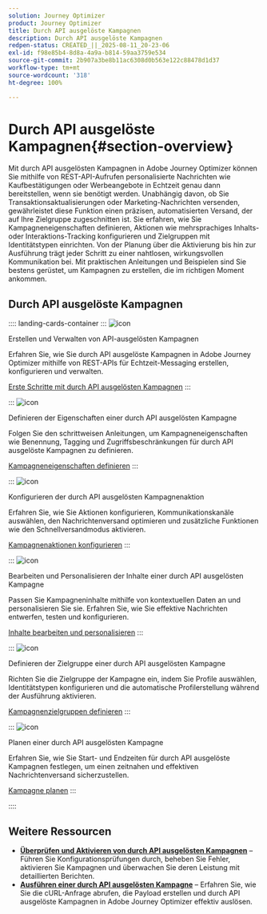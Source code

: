 ```yaml
---
solution: Journey Optimizer
product: Journey Optimizer
title: Durch API ausgelöste Kampagnen
description: Durch API ausgelöste Kampagnen
redpen-status: CREATED_||_2025-08-11_20-23-06
exl-id: f98e85b4-8d8a-4a9a-b814-59aa3759e534
source-git-commit: 2b907a3be8b11ac6308d0b563e122c88478d1d37
workflow-type: tm+mt
source-wordcount: '318'
ht-degree: 100%

---
```


# Durch API ausgelöste Kampagnen{#section-overview}

Mit durch API ausgelösten Kampagnen in Adobe Journey Optimizer können Sie mithilfe von REST-API-Aufrufen personalisierte Nachrichten wie Kaufbestätigungen oder Werbeangebote in Echtzeit genau dann bereitstellen, wenn sie benötigt werden. Unabhängig davon, ob Sie Transaktionsaktualisierungen oder Marketing-Nachrichten versenden, gewährleistet diese Funktion einen präzisen, automatisierten Versand, der auf Ihre Zielgruppe zugeschnitten ist. Sie erfahren, wie Sie Kampagneneigenschaften definieren, Aktionen wie mehrsprachiges Inhalts- oder Interaktions-Tracking konfigurieren und Zielgruppen mit Identitätstypen einrichten. Von der Planung über die Aktivierung bis hin zur Ausführung trägt jeder Schritt zu einer nahtlosen, wirkungsvollen Kommunikation bei. Mit praktischen Anleitungen und Beispielen sind Sie bestens gerüstet, um Kampagnen zu erstellen, die im richtigen Moment ankommen.

## Durch API ausgelöste Kampagnen

:::: landing-cards-container
:::
![icon](https://cdn.experienceleague.adobe.com/icons/circle-play.svg?lang=de)

Erstellen und Verwalten von API-ausgelösten Kampagnen

Erfahren Sie, wie Sie durch API ausgelöste Kampagnen in Adobe Journey Optimizer mithilfe von REST-APIs für Echtzeit-Messaging erstellen, konfigurieren und verwalten.

[Erste Schritte mit durch API ausgelösten Kampagnen](../using/campaigns/api-triggered-campaigns.md)
:::

:::
![icon](https://cdn.experienceleague.adobe.com/icons/list-check.svg?lang=de)

Definieren der Eigenschaften einer durch API ausgelösten Kampagne

Folgen Sie den schrittweisen Anleitungen, um Kampagneneigenschaften wie Benennung, Tagging und Zugriffsbeschränkungen für durch API ausgelöste Kampagnen zu definieren.

[Kampagneneigenschaften definieren](../using/campaigns/api-triggered-campaign-properties.md)
:::

:::
![icon](https://cdn.experienceleague.adobe.com/icons/gear.svg?lang=de)

Konfigurieren der durch API ausgelösten Kampagnenaktion

Erfahren Sie, wie Sie Aktionen konfigurieren, Kommunikationskanäle auswählen, den Nachrichtenversand optimieren und zusätzliche Funktionen wie den Schnellversandmodus aktivieren.

[Kampagnenaktionen konfigurieren](../using/campaigns/api-triggered-campaign-action.md)
:::

:::
![icon](https://cdn.experienceleague.adobe.com/icons/bullseye.svg?lang=de)

Bearbeiten und Personalisieren der Inhalte einer durch API ausgelösten Kampagne

Passen Sie Kampagneninhalte mithilfe von kontextuellen Daten an und personalisieren Sie sie. Erfahren Sie, wie Sie effektive Nachrichten entwerfen, testen und konfigurieren.

[Inhalte bearbeiten und personalisieren](../using/campaigns/api-triggered-campaign-content.md)
:::

:::
![icon](https://cdn.experienceleague.adobe.com/icons/users.svg?lang=de)

Definieren der Zielgruppe einer durch API ausgelösten Kampagne

Richten Sie die Zielgruppe der Kampagne ein, indem Sie Profile auswählen, Identitätstypen konfigurieren und die automatische Profilerstellung während der Ausführung aktivieren.

[Kampagnenzielgruppen definieren](../using/campaigns/api-triggered-campaign-audience.md)
:::

:::
![icon](https://cdn.experienceleague.adobe.com/icons/clock.svg?lang=de)

Planen einer durch API ausgelösten Kampagne

Erfahren Sie, wie Sie Start- und Endzeiten für durch API ausgelöste Kampagnen festlegen, um einen zeitnahen und effektiven Nachrichtenversand sicherzustellen.

[Kampagne planen](../using/campaigns/api-triggered-campaign-schedule.md)
:::

::::


## Weitere Ressourcen

- **[Überprüfen und Aktivieren von durch API ausgelösten Kampagnen](../using/campaigns/review-activate-api-triggered-campaign.md)** – Führen Sie Konfigurationsprüfungen durch, beheben Sie Fehler, aktivieren Sie Kampagnen und überwachen Sie deren Leistung mit detaillierten Berichten.
- **[Ausführen einer durch API ausgelösten Kampagne](../using/campaigns/trigger-campaigns.md)** – Erfahren Sie, wie Sie die cURL-Anfrage abrufen, die Payload erstellen und durch API ausgelöste Kampagnen in Adobe Journey Optimizer effektiv auslösen.
